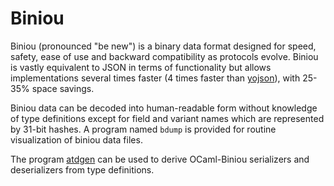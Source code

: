 Biniou
======

Biniou (pronounced "be new") is a binary data format designed for speed,
safety, ease of use and backward compatibility as protocols evolve.
Biniou is vastly equivalent to JSON in terms of functionality but allows
implementations several times faster (4 times faster than
[yojson](https://github.com/mjambon/yojson)), with
25-35% space savings.

Biniou data can be decoded into human-readable form without knowledge
of type definitions except for field and variant names which are
represented by 31-bit hashes. A program named `bdump` is provided for
routine visualization of biniou data files.

The program [atdgen](https://github.com/MyLifeLabs/atdgen)
can be used to derive OCaml-Biniou serializers and
deserializers from type definitions.

